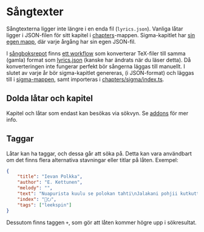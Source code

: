 # Sångtexter
Sångtexterna ligger inte längre i en enda fil (`lyrics.json`). Vanliga låtar ligger i JSON-filen för sitt kapitel i [chapters](chapters)-mappen. Sigma-kapitlet har [sin egen mapp](chapters/sigma), där varje årgång har sin egen JSON-fil.

I [sångboksrepot](https://github.com/Fysiksektionen/Sangbok) finns [ett workflow](https://github.com/Fysiksektionen/Sangbok/actions/workflows/json-parse.yml) som konverterar TeX-filer till samma (gamla) format som [lyrics.json](lyrics.json) (kanske har ändrats när du läser detta). Då konverteringen inte fungerar perfekt bör sångerna läggas till manuellt. I slutet av varje år bör sigma-kapitlet genereras, (i JSON-format) och läggas till i [sigma-mappen](chapters/sigma), samt importeras i [chapters/sigma/index.ts](chapters/sigma/index.ts).

## Dolda låtar och kapitel
Kapitel och låtar som endast kan besökas via sökvyn. Se [addons](addons/README.md) för mer info.

## Taggar
Låtar kan ha taggar, och dessa går att söka på. Detta kan vara användbart om det finns flera alternativa stavningar eller titlar på låten. Exempel:
```json
{
    "title": "Ievan Polkka",
    "author": "E. Kettunen",
    "melody": "",
    "text": "Nuapurista kuulu se polokan tahti\nJalakani pohjii kutkutti\nIevan äiti se tyttöösä vahti\n...",
    "index": "🧅⭮",
    "tags": ["leekspin"]
}
```

Dessutom finns taggen `+`, som gör att låten kommer högre upp i sökresultat.